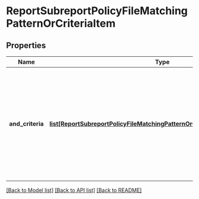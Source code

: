 # ReportSubreportPolicyFileMatchingPatternOrCriteriaItem

## Properties
Name | Type | Description | Notes
------------ | ------------- | ------------- | -------------
**and_criteria** | [**list[ReportSubreportPolicyFileMatchingPatternOrCriteriaItemAndCriteriaItem]**](ReportSubreportPolicyFileMatchingPatternOrCriteriaItemAndCriteriaItem.md) | An array containing individual file criterion objects each describing one criterion.  These are logically AND&#39;ed together to form a set of criteria. | [optional] 

[[Back to Model list]](../README.md#documentation-for-models) [[Back to API list]](../README.md#documentation-for-api-endpoints) [[Back to README]](../README.md)


